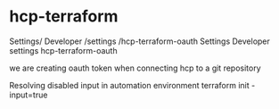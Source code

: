 # hcp-terraform


Settings/ Developer /settings /hcp-terraform-oauth
Settings Developer settings hcp-terraform-oauth


we are creating oauth token when connecting hcp to a git repository

Resolving disabled input in automation environment
terraform init -input=true
